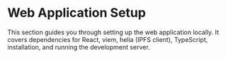 # Web Application Setup

This section guides you through setting up the web application locally. It covers dependencies for React, viem, helia (IPFS client), TypeScript, installation, and running the development server.
